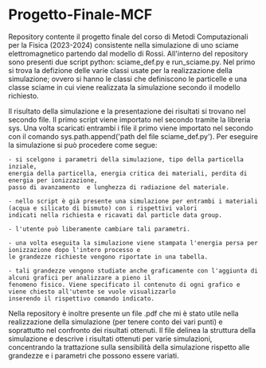 # Progetto-Finale-MCF
Repository contente il progetto finale del corso di Metodi Computazionali per la Fisica (2023-2024) consistente nella simulazione
di uno sciame elettromagnetico partendo dal modello di Rossi. All'interno del repository sono presenti due script python: sciame_def.py
e run_sciame.py. Nel primo si trova la defizione delle varie classi usate per la realizzazione della simulazione; ovvero si hanno le 
classi che definiscono le particelle e una classe sciame in cui viene realizzata la simulazione secondo il modello richiesto. 

Il risultato della simulazione e la presentazione dei risultati si trovano nel secondo file. Il primo script viene importato nel secondo
tramite la libreria sys. Una volta scaricati entrambi i file il primo viene importato nel secondo con il comando sys.path.append('path
del file sciame_def.py'). Per eseguire la simulazione si può procedere come segue:

    - si scelgono i parametri della simulazione, tipo della particella inziale, 
    energia della particella, energia critica dei materiali, perdita di energia per ionizzazione, 
    passo di avanzamento  e lunghezza di radiazione del materiale.

    - nello script è già presente una simulazione per entrambi i materiali (acqua e silicato di bismuto) con i rispettivi valori 
    indicati nella richiesta e ricavati dal particle data group.

    - l'utente può liberamente cambiare tali parametri.

    - una volta eseguita la simulazione viene stampata l'energia persa per ionizzazione dopo l'intero processo e 
    le grandezze richieste vengono riportate in una tabella. 

    - tali grandezze vengono studiate anche graficamente con l'aggiunta di alcuni grafici per analizzare a pieno il
    fenomeno fisico. Viene specificato il contenuto di ogni grafico e viene chiesto all'utente se vuole visualizzarlo
    inserendo il rispettivo comando indicato.

Nella repository è inoltre presente un file .pdf che mi è stato utile nella realizzazione della simulazione (per tenere conto
dei vari punti) e soprattutto nel confronto dei risultati ottenuti. Il file delinea la struttura della simulazione e descrive i
risultati ottenuti per varie simulazioni, concentrando la trattazione sulla sensibilità della simulazione rispetto alle grandezze 
e i parametri che possono essere variati.

